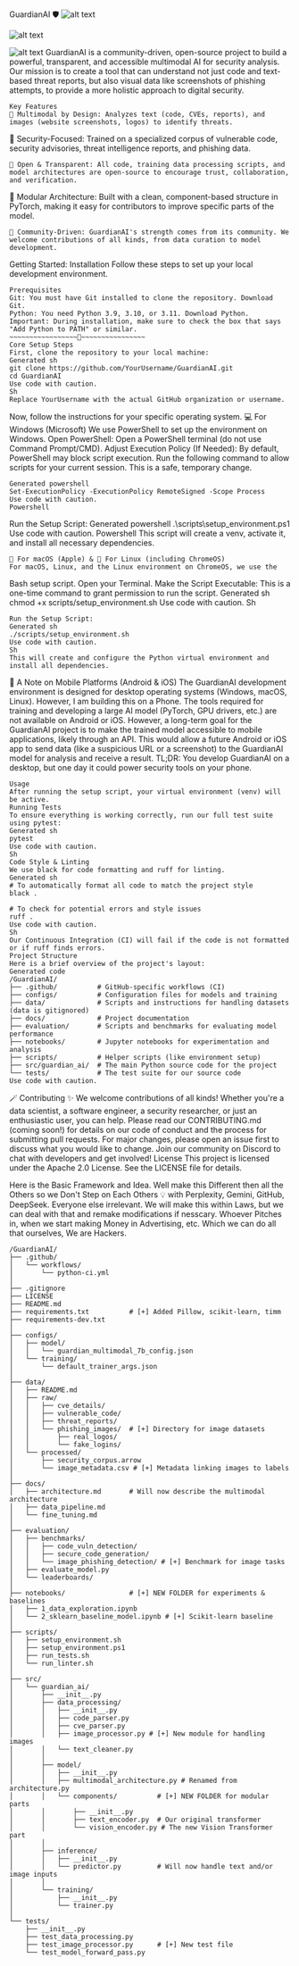 GuardianAI 🛡️
![alt text](https://github.com/DailyInvestors/GuardianAI/actions/workflows/python-ci.yml/badge.svg)

![alt text](https://img.shields.io/badge/License-Apache%202.0-blue.svg)

![alt text](https://img.shields.io/badge/python-3.9%20|%203.10%20|%203.11-blue.svg)
GuardianAI is a community-driven, open-source project to build a powerful, transparent, and accessible multimodal AI for security analysis. Our mission is to create a tool that can understand not just code and text-based threat reports, but also visual data like screenshots of phishing attempts, to provide a more holistic approach to digital security.
~~~~~~~~~~~~~~~~~~👾~~~~~~~~~~~~~~~
Key Features
🧠 Multimodal by Design: Analyzes text (code, CVEs, reports), and images (website screenshots, logos) to identify threats.
~~~~~~~~~~~~~~~~~~~~~~~~~~~~~~~~~~~
🔐 Security-Focused: Trained on a specialized corpus of vulnerable code, security advisories, threat intelligence reports, and phishing data.
~~~~~~~~~~~~~~~~~~~~~~~~~~~~~~~~~~~
📖 Open & Transparent: All code, training data processing scripts, and model architectures are open-source to encourage trust, collaboration, and verification.
~~~~~~~~~~~~~~~~~~~~~~~~~~~~~~~~~~~
🧩 Modular Architecture: Built with a clean, component-based structure in PyTorch, making it easy for contributors to improve specific parts of the model.
~~~~~~~~~~~~~~~~~~~~~~~~~~~~~~~~~~~
🤝 Community-Driven: GuardianAI's strength comes from its community. We welcome contributions of all kinds, from data curation to model development.
~~~~~~~~~~~~~~~~~~~~~~~~~~~~~~~~~~~
Getting Started: Installation
Follow these steps to set up your local development environment.
~~~~~~~~~~~~~~~~~~~~~~~~🫟~~~~~~~~
Prerequisites
Git: You must have Git installed to clone the repository. Download Git.
Python: You need Python 3.9, 3.10, or 3.11. Download Python.
Important: During installation, make sure to check the box that says "Add Python to PATH" or similar.
~~~~~~~~~~~~~~~~~🧩~~~~~~~~~~~~~~~~
Core Setup Steps
First, clone the repository to your local machine:
Generated sh
git clone https://github.com/YourUsername/GuardianAI.git
cd GuardianAI
Use code with caution.
Sh
Replace YourUsername with the actual GitHub organization or username.
~~~~~~~~~~~~~~~~~~~~~~~~~~~~~~~~~~~
Now, follow the instructions for your specific operating system.
💻 For Windows (Microsoft)
We use PowerShell to set up the environment on Windows.
Open PowerShell: Open a PowerShell terminal (do not use Command Prompt/CMD).
Adjust Execution Policy (If Needed): By default, PowerShell may block script execution. Run the following command to allow scripts for your current session. This is a safe, temporary change.
~~~~~~~~~~~~~~~~~~~~~~~~~~~~~~~~~~~
Generated powershell
Set-ExecutionPolicy -ExecutionPolicy RemoteSigned -Scope Process
Use code with caution.
Powershell
~~~~~~~~~~~~~~~~~~~~~~~~~~~~~~~~~~~
Run the Setup Script:
Generated powershell
.\scripts\setup_environment.ps1
Use code with caution.
Powershell
This script will create a venv, activate it, and install all necessary dependencies.
~~~~~~~~~~~~~~~~~~~~~~~~~~~~~~~~~~~
🍎 For macOS (Apple) & 🐧 For Linux (including ChromeOS)
For macOS, Linux, and the Linux environment on ChromeOS, we use the 
~~~~~~~~~~~~~~~~~~~~~~~~~~~~~~~~~~~
Bash setup script.
Open your Terminal.
Make the Script Executable: This is a one-time command to grant permission to run the script.
Generated sh
chmod +x scripts/setup_environment.sh
Use code with caution.
Sh
~~~~~~~~~~~~~~~~~~~~~~~~~~~~~~~~~~~
Run the Setup Script:
Generated sh
./scripts/setup_environment.sh
Use code with caution.
Sh
This will create and configure the Python virtual environment and install all dependencies.
~~~~~~~~~~~~~~~~~~~~~~~~~~~~~~~~~~~
📱 A Note on Mobile Platforms (Android & iOS)
The GuardianAI development environment is designed for desktop operating systems (Windows, macOS, Linux). However, I am building this on a Phone. The tools required for training and developing a large AI model (PyTorch, GPU drivers, etc.) are not available on Android or iOS.
However, a long-term goal for the GuardianAI project is to make the trained model accessible to mobile applications, likely through an API. This would allow a future Android or iOS app to send data (like a suspicious URL or a screenshot) to the GuardianAI model for analysis and receive a result.
TL;DR: You develop GuardianAI on a desktop, but one day it could power security tools on your phone.

~~~~~~~~~~~~~~~~~~~~~~~~~~~~~~~~~~~
Usage
After running the setup script, your virtual environment (venv) will be active.
Running Tests
To ensure everything is working correctly, run our full test suite using pytest:
Generated sh
pytest
Use code with caution.
Sh
Code Style & Linting
We use black for code formatting and ruff for linting.
Generated sh
# To automatically format all code to match the project style
black .

# To check for potential errors and style issues
ruff .
Use code with caution.
Sh
Our Continuous Integration (CI) will fail if the code is not formatted or if ruff finds errors.
Project Structure
Here is a brief overview of the project's layout:
Generated code
/GuardianAI/
├── .github/          # GitHub-specific workflows (CI)
├── configs/          # Configuration files for models and training
├── data/             # Scripts and instructions for handling datasets (data is gitignored)
├── docs/             # Project documentation
├── evaluation/       # Scripts and benchmarks for evaluating model performance
├── notebooks/        # Jupyter notebooks for experimentation and analysis
├── scripts/          # Helper scripts (like environment setup)
├── src/guardian_ai/  # The main Python source code for the project
└── tests/            # The test suite for our source code
Use code with caution.

~~~~~~~~~~~~~~~~~~~~~~~~~~~~~~~~~~~
🪄 Contributing ✨ 
We welcome contributions of all kinds! Whether you're a data scientist, a software engineer, a security researcher, or just an enthusiastic user, you can help.
Please read our CONTRIBUTING.md (coming soon!) for details on our code of conduct and the process for submitting pull requests.
For major changes, please open an issue first to discuss what you would like to change.
Join our community on Discord to chat with developers and get involved!
License
This project is licensed under the Apache 2.0 License. See the LICENSE file for details.


Here is the Basic Framework and Idea. Well make this Different then all the Others so we Don't Step on Each Others 💡 with Perplexity, Gemini, GitHub, DeepSeek. Everyone else irrelevant. We will make this within Laws, but we can deal with that and remake modifications if nesscary. Whoever Pitches in, when we start making Money in Advertising, etc. Which we can do all that ourselves, We are Hackers.  
~~~~~~~~~~~~~~~~~~~~~~~~~~~~~~~~~~~
/GuardianAI/
├── .github/
│   └── workflows/
│       └── python-ci.yml
│
├── .gitignore
├── LICENSE
├── README.md
├── requirements.txt          # [+] Added Pillow, scikit-learn, timm
├── requirements-dev.txt
│
├── configs/
│   ├── model/
│   │   └── guardian_multimodal_7b_config.json
│   └── training/
│       └── default_trainer_args.json
│
├── data/
│   ├── README.md
│   ├── raw/
│   │   ├── cve_details/
│   │   ├── vulnerable_code/
│   │   ├── threat_reports/
│   │   └── phishing_images/  # [+] Directory for image datasets
│   │       ├── real_logos/
│   │       └── fake_logins/
│   └── processed/
│       ├── security_corpus.arrow
│       └── image_metadata.csv # [+] Metadata linking images to labels
│
├── docs/
│   ├── architecture.md       # Will now describe the multimodal architecture
│   ├── data_pipeline.md
│   └── fine_tuning.md
│
├── evaluation/
│   ├── benchmarks/
│   │   ├── code_vuln_detection/
│   │   ├── secure_code_generation/
│   │   └── image_phishing_detection/ # [+] Benchmark for image tasks
│   ├── evaluate_model.py
│   └── leaderboards/
│
├── notebooks/                # [+] NEW FOLDER for experiments & baselines
│   ├── 1_data_exploration.ipynb
│   └── 2_sklearn_baseline_model.ipynb # [+] Scikit-learn baseline
│
├── scripts/
│   ├── setup_environment.sh
│   ├── setup_environment.ps1
│   ├── run_tests.sh
│   └── run_linter.sh
│
├── src/
│   └── guardian_ai/
│       ├── __init__.py
│       ├── data_processing/
│       │   ├── __init__.py
│       │   ├── code_parser.py
│       │   ├── cve_parser.py
│       │   ├── image_processor.py # [+] New module for handling images
│       │   └── text_cleaner.py
│       │
│       ├── model/
│       │   ├── __init__.py
│       │   ├── multimodal_architecture.py # Renamed from architecture.py
│       │   └── components/          # [+] NEW FOLDER for modular parts
│       │       ├── __init__.py
│       │       ├── text_encoder.py  # Our original transformer
│       │       └── vision_encoder.py # The new Vision Transformer part
│       │
│       ├── inference/
│       │   ├── __init__.py
│       │   └── predictor.py         # Will now handle text and/or image inputs
│       │
│       └── training/
│           ├── __init__.py
│           └── trainer.py
│
└── tests/
    ├── __init__.py
    ├── test_data_processing.py
    ├── test_image_processor.py      # [+] New test file
    └── test_model_forward_pass.py
